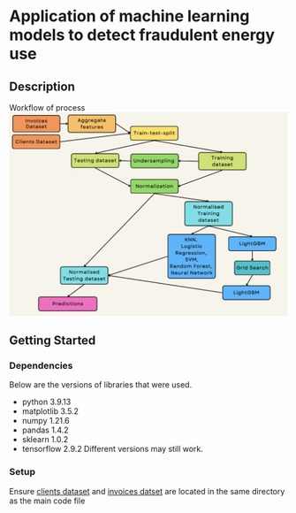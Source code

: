 # Application of machine learning models to detect fraudulent energy use

## Description
Workflow of process
![Workflow for process](https://github.com/austinloh/NUS/blob/main/IT1244/Project/Workflow.png)

## Getting Started

### Dependencies
Below are the versions of libraries that were used.
* python          3.9.13
* matplotlib      3.5.2
* numpy           1.21.6
* pandas          1.4.2
* sklearn         1.0.2
* tensorflow      2.9.2
Different versions may still work.

### Setup
Ensure [clients dataset](https://github.com/austinloh/NUS/blob/main/IT1244/Project/client.csv) and [invoices datset](https://github.com/austinloh/NUS/blob/main/IT1244/Project/invoice.csv) are located in the same directory as the main code file
